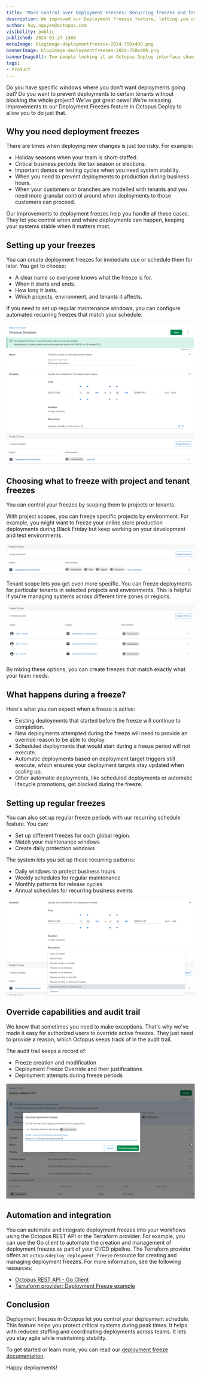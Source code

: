 ```yaml
---
title: "More control over Deployment Freezes: Recurring freezes and freeze by tenant"
description: We improved our Deployment Freezes feature, letting you create maintenance windows with recurring freezes and giving you more granular control with freezes by tenant.
author: huy.nguyen@octopus.com
visibility: public
published: 2024-01-27-1400
metaImage: blogimage-deploymentfreezes-2024-750x400.png
bannerImage: blogimage-deploymentfreezes-2024-750x400.png
bannerImageAlt: Two people looking at an Octopus Deploy interface showing deployment versions with a winter theme and snowflakes.
tags: 
- Product
---
```


Do you have specific windows where you don't want deployments going out? Do you want to prevent deployments to certain tenants without blocking the whole project?
We've got great news! We're releasing improvements to our Deployment Freezes feature in Octopus Deploy to allow you to do just that.

## Why you need deployment freezes

There are times when deploying new changes is just too risky. For example:

- Holiday seasons when your team is short-staffed.
- Critical business periods like tax season or elections.
- Important demos or testing cycles when you need system stability.
- When you need to prevent deployments to production during business hours.
- When your customers or branches are modelled with tenants and you need more granular control around when deployments to those customers can proceed.

Our improvements to deployment freezes help you handle all these cases. They let you control when and where deployments can happen, keeping your systems stable when it matters most.

## Setting up your freezes

You can create deployment freezes for immediate use or schedule them for later. You get to choose:

- A clear name so everyone knows what the freeze is for.
- When it starts and ends.
- How long it lasts.
- Which projects, environment, and tenants it affects.

If you need to set up regular maintenance windows, you can configure automated recurring freezes that match your schedule.

![Deployment Freeze Detail](deployment-freeze-detail_w.png "width=500")

## Choosing what to freeze with project and tenant freezes

You can control your freezes by scoping them to projects or tenants.

With project scopes, you can freeze specific projects by environment. For example, you might want to freeze your online store production deployments during Black Friday but keep working on your development and test environments.

![Project Scope](deployment-freeze-project-scope_w.png "width=500")

Tenant scope lets you get even more specific. You can freeze deployments for particular tenants in selected projects and environments. This is helpful if you're managing systems across different time zones or regions.

![Tenant Scope](deployment-freeze-tenant-scope_w.png "width=500")

By mixing these options, you can create freezes that match exactly what your team needs.

## What happens during a freeze?

Here's what you can expect when a freeze is active:

- Existing deployments that started before the freeze will continue to completion.
- New deployments attempted during the freeze will need to provide an override reason to be able to deploy.
- Scheduled deployments that would start during a freeze period will not execute.
- Automatic deployments based on deployment target triggers still execute, which ensures your deployment targets stay updated when scaling up.
- Other automatic deployments, like scheduled deployments or automatic lifecycle promotions, get blocked during the freeze.

## Setting up regular freezes

You can also set up regular freeze periods with uur recurring schedule feature. You can:

- Set up different freezes for each global region.
- Match your maintenance windows
- Create daily protection windows

The system lets you set up these recurring patterns:
- Daily windows to protect business hours
- Weekly schedules for regular maintenance
- Monthly patterns for release cycles
- Annual schedules for recurring business events

![Deployment Freeze Recurrence](deployment-freeze-recurrence_w.png "width=500")

## Override capabilities and audit trail

We know that sometimes you need to make exceptions. That's why we've made it easy for authorized users to override active freezes. They just need to provide a reason, which Octopus keeps track of in the audit trail.

The audit trail keeps a record of:

- Freeze creation and modification
- Deployment Freeze Override and their justifications
- Deployment attempts during freeze periods

![Screenshot of the Deployment Freeze interface](deployment-freeze-override_w.png "width=500")

## Automation and integration

You can automate and integrate deployment freezes into your workflows using the Octopus REST API or the Terraform provider. For example, you can use the Go client to automate the creation and management of deployment freezes as part of your CI/CD pipeline. The Terraform provider offers an `octopusdeploy_deployment_freeze` resource for creating and managing deployment freezes. For more information, see the following resources:

- [Octopus REST API - Go Client](https://github.com/OctopusDeploy/go-octopusdeploy)
- [Terraform provider: Deployment Freeze example](https://github.com/OctopusDeployLabs/terraform-provider-octopusdeploy/tree/main/examples/resources/octopusdeploy_deployment_freeze)

## Conclusion

Deployment freezes in Octopus let you control your deployment schedule. This feature helps you protect critical systems during peak times. It helps with reduced staffing and coordinating deployments across teams. It lets you stay agile while maintaining stability. 

To get started or learn more, you can read our [deployment freeze documentation](https://octopus.com/docs/deployments/deployment-freezes).

Happy deployments!